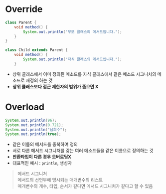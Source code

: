 # Override
```java
class Parent {
    void method() { 
    	System.out.println("부모 클래스의 메서드입니다."); 
    }
}

class Child extends Parent {
    void method() { 
        System.out.println("자식 클래스의 메서드입니다.");
    }
```
- 상위 클래스에서 이미 정의된 메소드를 자식 클래스에서 같은 메소드 시그니처의 메소드로 재정의 하는 것
- **상위 클래스보다 접근 제한자의 범위가 좁으면 X**
# Overload
```java
System.out.println(96); 
System.out.println(0.721);
System.out.println("남희수"); 
System.out.println(true);
```
- 같은 이름의 메서드를 중복하여 정의
- 서로 다른 메서드 시그니처를 갖는 여러 메소드들을 같은 이름으로 정의하는 것
- **반환타입이 다른 경우 오버로딩X**
- 대표적인 예시 : `println`, 생성자
> 메서드 시그니처<br/>
> 메서드의 선언부에 명시되는 매개변수의 리스트<br/>
> 매개변수의 개수, 타입, 순서가 같다면 메서드 시그니처가 같다고 할 수 있음
